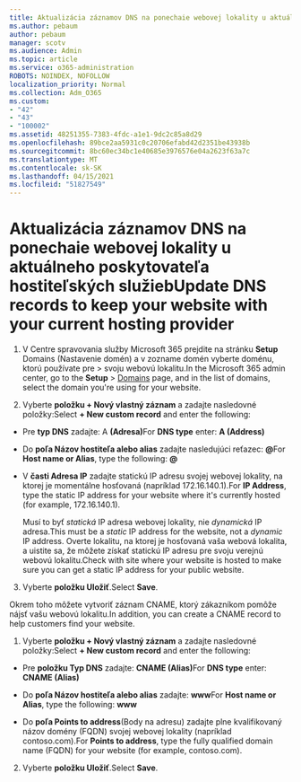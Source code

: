 ```yaml
---
title: Aktualizácia záznamov DNS na ponechaie webovej lokality u aktuálneho poskytovateľa hostiteľských služieb
ms.author: pebaum
author: pebaum
manager: scotv
ms.audience: Admin
ms.topic: article
ms.service: o365-administration
ROBOTS: NOINDEX, NOFOLLOW
localization_priority: Normal
ms.collection: Adm_O365
ms.custom:
- "42"
- "43"
- "100002"
ms.assetid: 48251355-7383-4fdc-a1e1-9dc2c85a8d29
ms.openlocfilehash: 89bce2aa5931c0c20706efabd42d2351be43938b
ms.sourcegitcommit: 8bc60ec34bc1e40685e3976576e04a2623f63a7c
ms.translationtype: MT
ms.contentlocale: sk-SK
ms.lasthandoff: 04/15/2021
ms.locfileid: "51827549"
---
```

# <a name="update-dns-records-to-keep-your-website-with-your-current-hosting-provider"></a><span data-ttu-id="f6940-102">Aktualizácia záznamov DNS na ponechaie webovej lokality u aktuálneho poskytovateľa hostiteľských služieb</span><span class="sxs-lookup"><span data-stu-id="f6940-102">Update DNS records to keep your website with your current hosting provider</span></span>

1. <span data-ttu-id="f6940-103">V Centre spravovania služby Microsoft 365 prejdite na stránku **Setup** Domains (Nastavenie domén) a v zozname domén vyberte doménu, ktorú používate pre  >  [](https://admin.microsoft.com/Adminportal#/Domains) svoju webovú lokalitu.</span><span class="sxs-lookup"><span data-stu-id="f6940-103">In the Microsoft 365 admin center, go to the **Setup** > [Domains](https://admin.microsoft.com/Adminportal#/Domains) page, and in the list of domains, select the domain you're using for your website.</span></span>

2. <span data-ttu-id="f6940-104">Vyberte **položku + Nový vlastný záznam** a zadajte nasledovné položky:</span><span class="sxs-lookup"><span data-stu-id="f6940-104">Select **+ New custom record** and enter the following:</span></span>

  - <span data-ttu-id="f6940-105">Pre **typ DNS** zadajte: A **(Adresa)**</span><span class="sxs-lookup"><span data-stu-id="f6940-105">For **DNS type** enter: **A (Address)**</span></span>

  - <span data-ttu-id="f6940-106">Do **poľa Názov hostiteľa alebo alias** zadajte nasledujúci reťazec: **@**</span><span class="sxs-lookup"><span data-stu-id="f6940-106">For **Host name or Alias**, type the following: **@**</span></span>

  - <span data-ttu-id="f6940-107">V **časti Adresa IP** zadajte statickú IP adresu svojej webovej lokality, na ktorej je momentálne hosťovaná (napríklad 172.16.140.1).</span><span class="sxs-lookup"><span data-stu-id="f6940-107">For **IP Address**, type the static IP address for your website where it's currently hosted (for example, 172.16.140.1).</span></span>

    <span data-ttu-id="f6940-108">Musí to byť  *statická*  IP adresa webovej lokality, nie  *dynamická*  IP adresa.</span><span class="sxs-lookup"><span data-stu-id="f6940-108">This must be a  *static*  IP address for the website, not a  *dynamic*  IP address.</span></span> <span data-ttu-id="f6940-109">Overte lokalitu, na ktorej je hosťovaná vaša webová lokalita, a uistite sa, že môžete získať statickú IP adresu pre svoju verejnú webovú lokalitu.</span><span class="sxs-lookup"><span data-stu-id="f6940-109">Check with site where your website is hosted to make sure you can get a static IP address for your public website.</span></span>

3. <span data-ttu-id="f6940-110">Vyberte **položku Uložiť**.</span><span class="sxs-lookup"><span data-stu-id="f6940-110">Select **Save**.</span></span>

<span data-ttu-id="f6940-111">Okrem toho môžete vytvoriť záznam CNAME, ktorý zákazníkom pomôže nájsť vašu webovú lokalitu.</span><span class="sxs-lookup"><span data-stu-id="f6940-111">In addition, you can create a CNAME record to help customers find your website.</span></span>
  
1. <span data-ttu-id="f6940-112">Vyberte **položku + Nový vlastný záznam** a zadajte nasledovné položky:</span><span class="sxs-lookup"><span data-stu-id="f6940-112">Select **+ New custom record** and enter the following:</span></span>

  - <span data-ttu-id="f6940-113">Pre **položku Typ DNS** zadajte: **CNAME (Alias)**</span><span class="sxs-lookup"><span data-stu-id="f6940-113">For **DNS type** enter: **CNAME (Alias)**</span></span>

  - <span data-ttu-id="f6940-114">Do **poľa Názov hostiteľa alebo alias** zadajte: **www**</span><span class="sxs-lookup"><span data-stu-id="f6940-114">For **Host name or Alias**, type the following: **www**</span></span>

  - <span data-ttu-id="f6940-115">Do **poľa Points to address**(Body na adresu) zadajte plne kvalifikovaný názov domény (FQDN) svojej webovej lokality (napríklad contoso.com).</span><span class="sxs-lookup"><span data-stu-id="f6940-115">For **Points to address**, type the fully qualified domain name (FQDN) for your website (for example, contoso.com).</span></span>

2. <span data-ttu-id="f6940-116">Vyberte **položku Uložiť**.</span><span class="sxs-lookup"><span data-stu-id="f6940-116">Select **Save**.</span></span>
